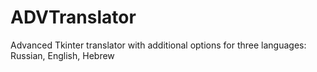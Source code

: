 # ADVTranslator
Advanced Tkinter translator with additional options for three languages: Russian, English, Hebrew
